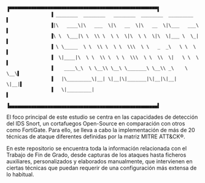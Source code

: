                     ▐▀▀▀▀▀▀▀▀▀▀▀▀▀▀▀▀▀▀▀▀▀▀▀▀▀▀▀▀▀▀▀▀▀▀▀▀▀▀▀▀▀▀▀▀▀▀▀▀▀▀▀▀▀▀▌
                    ▐ ________  ________   ________  ________  _________   ▌
                    ▐|\   ____\|\   ___  \|\   __  \|\   __  \|\___   ___\ ▌
                    ▐\ \  \___|\ \  \\ \  \ \  \|\  \ \  \|\  \|___ \  \_| ▌
                    ▐ \ \_____  \ \  \\ \  \ \  \\\  \ \   _  _\   \ \  \  ▌
                    ▐  \|____|\  \ \  \\ \  \ \  \\\  \ \  \\  \|   \ \  \ ▌
                    ▐    ____\_\  \ \__\\ \__\ \_______\ \__\\ _\    \ \__\▌
                    ▐   |\_________\|__| \|__|\|_______|\|__|\|__|    \|__|▌
                    ▐   \|_________|                                       ▌
                    ▐▄▄▄▄▄▄▄▄▄▄▄▄▄▄▄▄▄▄▄▄▄▄▄▄▄▄▄▄▄▄▄▄▄▄▄▄▄▄▄▄▄▄▄▄▄▄▄▄▄▄▄▄▄▄▌

El foco principal de este estudio se centra en las capacidades de detección del IDS Snort, un
cortafuegos Open-Source en comparación con otros como FortiGate. Para ello, se lleva a cabo la implementación de más de 20 técnicas de 
ataque diferentes definidas por la matriz MITRE ATT&CK®. 

En este repositorio se encuentra toda la información relacionada con el Trabajo de Fin de Grado,
desde capturas de los ataques hasta ficheros auxiliares, personalizados y elaborados manualmente,
que intervienen en ciertas técnicas que puedan requerir de una configuración más extensa de lo 
habitual.
